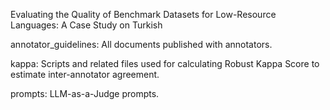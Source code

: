 Evaluating the Quality of Benchmark Datasets for Low-Resource Languages: A Case Study on Turkish

annotator_guidelines: All documents published with annotators. 

kappa: Scripts and related files used for calculating Robust Kappa Score to estimate inter-annotator agreement.

prompts: LLM-as-a-Judge prompts.
